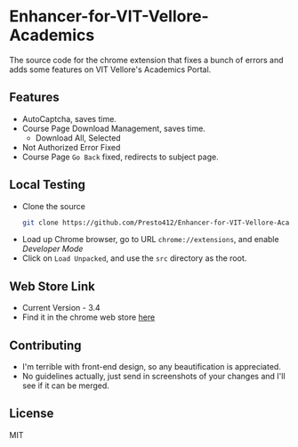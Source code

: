 # Enhancer-for-VIT-Vellore-Academics

The source code for the chrome extension that fixes a bunch of errors and adds some features on VIT Vellore's Academics Portal.

## Features

- AutoCaptcha, saves time.
- Course Page Download Management, saves time.
  - Download All, Selected
- Not Authorized Error Fixed
- Course Page `Go Back` fixed, redirects to subject page.

## Local Testing

- Clone the source
  ```sh
  git clone https://github.com/Presto412/Enhancer-for-VIT-Vellore-Academics/tree/master
  ```
- Load up Chrome browser, go to URL `chrome://extensions`, and enable _Developer Mode_
- Click on `Load Unpacked`, and use the `src` directory as the root.

## Web Store Link

- Current Version - 3.4
- Find it in the chrome web store [here](https://chrome.google.com/webstore/detail/enhancer-for-vit-vellore/hafeeaangmkbibcaahfjdmmmeappjbbp?hl=en)

## Contributing

- I'm terrible with front-end design, so any beautification is appreciated.
- No guidelines actually, just send in screenshots of your changes and I'll see if it can be merged.

## License

MIT
